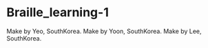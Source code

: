 # Braille_learning-1


Make by Yeo, SouthKorea.
Make by Yoon, SouthKorea.
Make by Lee, SouthKorea.












